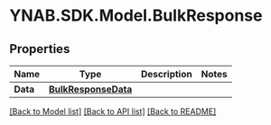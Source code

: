 # YNAB.SDK.Model.BulkResponse

## Properties

Name | Type | Description | Notes
------------ | ------------- | ------------- | -------------
**Data** | [**BulkResponseData**](BulkResponseData.md) |  | 

[[Back to Model list]](../README.md#documentation-for-models) [[Back to API list]](../README.md#documentation-for-api-endpoints) [[Back to README]](../README.md)

